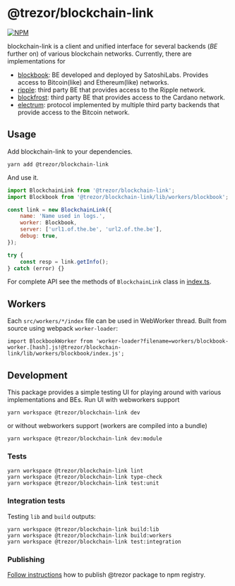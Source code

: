 # @trezor/blockchain-link

[![NPM](https://img.shields.io/npm/v/@trezor/blockchain-link.svg)](https://www.npmjs.org/package/@trezor/blockchain-link)

blockchain-link is a client and unified interface for several backends (_BE_ further on) of various blockchain networks. Currently, there are implementations for

-   [blockbook](https://github.com/trezor/blockbook): BE developed and deployed by SatoshiLabs. Provides access to Bitcoin(like) and Ethereum(like) networks.
-   [ripple](https://xrpl.org/): third party BE that provides access to the Ripple network.
-   [blockfrost](https://blockfrost.io): third party BE that provides access to the Cardano network.
-   [electrum](https://electrumx-spesmilo.readthedocs.io/en/latest/): protocol implemented by multiple third party backends that provide access to the Bitcoin network.

## Usage

Add blockchain-link to your dependencies.

```shell
yarn add @trezor/blockchain-link
```

And use it.

```javascript
import BlockchainLink from '@trezor/blockchain-link';
import Blockbook from '@trezor/blockchain-link/lib/workers/blockbook';

const link = new BlockchainLink({
    name: 'Name used in logs.',
    worker: Blockbook,
    server: ['url1.of.the.be', 'url2.of.the.be'],
    debug: true,
});

try {
    const resp = link.getInfo();
} catch (error) {}
```

For complete API see the methods of `BlockchainLink` class in [index.ts](./src/index.ts).

## Workers

Each `src/workers/*/index` file can be used in WebWorker thread.
Built from source using webpack `worker-loader`:

```
import BlockbookWorker from 'worker-loader?filename=workers/blockbook-worker.[hash].js!@trezor/blockchain-link/lib/workers/blockbook/index.js';
```

## Development

This package provides a simple testing UI for playing around with various implementations and BEs.
Run UI with webworkers support

```shell
yarn workspace @trezor/blockchain-link dev
```

or without webworkers support (workers are compiled into a bundle)

```shell
yarn workspace @trezor/blockchain-link dev:module
```

### Tests

```
yarn workspace @trezor/blockchain-link lint
yarn workspace @trezor/blockchain-link type-check
yarn workspace @trezor/blockchain-link test:unit
```

### Integration tests

Testing `lib` and `build` outputs:

```
yarn workspace @trezor/blockchain-link build:lib
yarn workspace @trezor/blockchain-link build:workers
yarn workspace @trezor/blockchain-link test:integration
```

### Publishing

[Follow instructions](../../docs/releases/npm-packages.md) how to publish @trezor package to npm registry.
